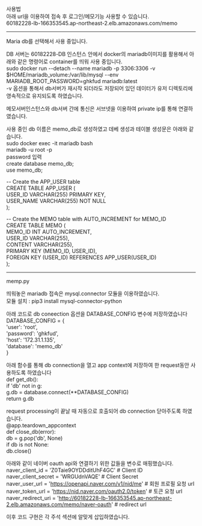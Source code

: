 사용법  
아래 url을 이용하여 접속 후 로그인/메모기능 사용할 수 있습니다.  
60182228-lb-166353545.ap-northeast-2.elb.amazonaws.com/memo  

------------------------------------------------
Maria db를 선택해서 사용 중입니다.  
  
DB 서버는 60182228-DB 인스턴스 안에서 docker의 mariadb이미지를 활용해서 아래와 같은 명령어로 container를 띄워 사용 중입니다.  
sudo docker run --detach --name mariadb -p 3306:3306 -v $HOME/mariadb_volume:/var/lib/mysql --env MARIADB_ROOT_PASSWORD=ghkfud mariadb:latest  
-v 옵션을 통해서 db서버가 재시작 되더라도 저장되어 있던 데이터가 유저 디렉토리에 영속적으로 유지되도록 하였습니다.  

메모서버인스턴스와 db서버 간에 통신은 서브넷을 이용하여 private ip를 통해 연결하였습니다.  

사용 중인 db 이름은 memo_db로 생성하였고 데베 생성과 테이블 생성문은 아래와 같습니다.  
sudo docker exec -it mariadb bash  
mariadb -u root -p  
password 입력  
create database memo_db;  
use memo_db;  
  
-- Create the APP_USER table  
CREATE TABLE APP_USER (  
    USER_ID VARCHAR(255) PRIMARY KEY,  
    USER_NAME VARCHAR(255) NOT NULL  
);  

-- Create the MEMO table with AUTO_INCREMENT for MEMO_ID  
CREATE TABLE MEMO (  
    MEMO_ID INT AUTO_INCREMENT,  
    USER_ID VARCHAR(255),  
    CONTENT VARCHAR(255),  
    PRIMARY KEY (MEMO_ID, USER_ID),  
    FOREIGN KEY (USER_ID) REFERENCES APP_USER(USER_ID)  
);  

----------------------------------------------------  
memp.py  
  
띄워놓은 mariadb 접속은 mysql.connector 모듈을 이용하였습니다.  
모듈 설치 : pip3 install mysql-connector-python  
  
아래 코드로 db coneection 옵션을 DATABASE_CONFIG 변수에 저장하였습니다  
DATABASE_CONFIG = {  
    'user': 'root',  
    'password': 'ghkfud',  
    'host': '172.31.1.135',  
    'database': 'memo_db'  
}  
  
아래 함수를 통해 db connection을 열고 app context에 저장하여 한 request동안 사용하도록 하였습니다  
def get_db():  
    if 'db' not in g:  
        g.db = database.connect(**DATABASE_CONFIG)  
    return g.db  
  
request processing이 끝날 때 자동으로 호출되어 db connection 닫아주도록 하였습니다.  
@app.teardown_appcontext  
def close_db(error):  
    db = g.pop('db', None)  
    if db is not None:  
        db.close()  

아래와 같이 네이버 oauth api와 연결하기 위한 값들을 변수로 매핑했습니다.  
naver_client_id = 'Z0Taie9OYDDditUhF4GC' # Client ID  
naver_client_secret = 'WRGUdnVAQE' # Client Secret  
naver_user_url = 'https://openapi.naver.com/v1/nid/me' # 회원 프로필 요청 url  
naver_token_url = 'https://nid.naver.com/oauth2.0/token' # 토큰 요청 url  
naver_redirect_uri = 'http://60182228-lb-166353545.ap-northeast-2.elb.amazonaws.com/memo/naver-oauth' # redirect url  
  
이후 코드 구현은 각 주석 섹션에 알맞게 삽입하였습니다.  
